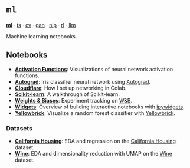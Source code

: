 # `ml`

[**ml**](https://github.com/adamelliotfields/ml) · [ts](https://github.com/adamelliotfields/ts) · [cv](https://github.com/adamelliotfields/cv) · [gan](https://github.com/adamelliotfields/gan) · [nlp](https://github.com/adamelliotfields/nlp) · [rl](https://github.com/adamelliotfields/rl) · [llm](https://github.com/adamelliotfields/llm)

Machine learning notebooks.

## Notebooks

* [**Activation Functions**](./notebooks/activation_functions.ipynb): Visualizations of neural network activation functions.
* [**Autograd**](./notebooks/autograd.ipynb): Iris classifier neural network using [Autograd](https://github.com/HIPS/autograd).
* [**Cloudflare**](./notebooks/cloudflare.ipynb): How I set up networking in Colab.
* [**Scikit-learn**](./notebooks/sklearn.ipynb): A walkthrough of Scikit-learn.
* [**Weights & Biases**](./notebooks/wandb.ipynb): Experiment tracking on [W&B](https://wandb.ai).
* [**Widgets**](./notebooks/widgets.ipynb): Overview of building interactive notebooks with [ipywidgets](https://github.com/jupyter-widgets/ipywidgets).
* [**Yellowbrick**](./notebooks/yellowbrick.ipynb): Visualize a random forest classifier with [Yellowbrick](https://github.com/DistrictDataLabs/yellowbrick).

### Datasets

* [**California Housing**](./notebooks/california_housing.ipynb): EDA and regression on the [California Housing](https://www.dcc.fc.up.pt/~ltorgo/Regression/cal_housing.html) dataset.
* [**Wine**](./notebooks/wine.ipynb): EDA and dimensionality reduction with UMAP on the [Wine](https://scikit-learn.org/stable/modules/generated/sklearn.datasets.load_wine.html) dataset.
